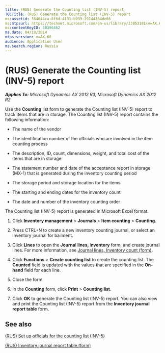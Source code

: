 ```yaml
---
title: (RUS) Generate the Counting list (INV-5) report
TOCTitle: (RUS) Generate the Counting list (INV-5) report
ms:assetid: 564044ca-8f6d-4131-b939-29144364de66
ms:mtpsurl: https://technet.microsoft.com/en-us/library/JJ853181(v=AX.60)
ms:contentKeyID: 50396462
ms.date: 04/18/2014
mtps_version: v=AX.60
audience: Application User
ms.search.region: Russia
---
```


# (RUS) Generate the Counting list (INV-5) report 


_**Applies To:** Microsoft Dynamics AX 2012 R3, Microsoft Dynamics AX 2012 R2_

Use the **Counting** list form to generate the Counting list (INV-5) report to track items that are in storage. The Counting list (INV-5) report contains the following information:

  - The name of the vendor

  - The identification number of the officials who are involved in the item counting process

  - The description, ID, count, dimensions, weight, and total cost of the items that are in storage

  - The statement number and date of the acceptance report in storage (MX-1) that is generated during the inventory counting period

  - The storage period and storage location for the items

  - The starting and ending dates for the inventory count

  - The date and number of the inventory counting order

The Counting list (INV-5) report is generated in Microsoft Excel format.

1.  Click **Inventory management** \> **Journals** \> **Item counting** \> **Counting**.

2.  Press CTRL+N to create a new inventory counting journal, or select an inventory journal for bailment.

3.  Click **Lines** to open the **Journal lines, inventory** form, and create journal lines. For more information, see [Journal lines, Inventory count (form)](https://technet.microsoft.com/en-us/library/aa599389\(v=ax.60\)).

4.  Click **Functions** \> **Create counting list** to create the counting list. The **Counted** field is updated with the values that are specified in the **On-hand** field for each line.

5.  Close the form.

6.  In the **Counting** form, click **Print** \> **Counting list**.

7.  Click **OK** to generate the Counting list (INV-5) report. You can also view and print the Counting list (INV-5) report from the **Inventory journal report table** form.

## See also

[(RUS) Set up officials for the counting list (INV-5)](rus-set-up-officials-for-the-counting-list-inv-5.md)

[(RUS) Inventory journal report table (form)](https://technet.microsoft.com/en-us/library/jj839654\(v=ax.60\))

  


